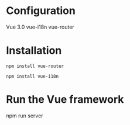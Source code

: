 # Configuration

Vue 3.0
vue-i18n
vue-router

# Installation

```
npm install vue-router
```

```
npm install vue-i18n
```

# Run the Vue framework

npm run server

